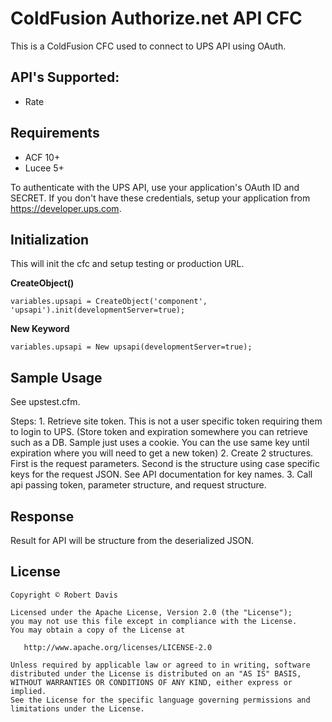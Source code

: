 # ColdFusion Authorize.net API CFC

This is a ColdFusion CFC used to connect to UPS API using OAuth.

## API's Supported:
 * Rate
 

## Requirements
* ACF 10+
* Lucee 5+

To authenticate with the UPS API, use your application's OAuth ID and SECRET. If you don't have these credentials, setup your application from https://developer.ups.com.

## Initialization

This will init the cfc and setup testing or production URL.

**CreateObject()**

	variables.upsapi = CreateObject('component', 'upsapi').init(developmentServer=true);

**New Keyword**

	variables.upsapi = New upsapi(developmentServer=true);

## Sample Usage

See upstest.cfm.

Steps:
	1. Retrieve site token. This is not a user specific token requiring them to login to UPS.
	(Store token and expiration somewhere you can retrieve such as a DB. Sample just uses a cookie. You can the use same key until expiration where you will need to get a new token)
	2. Create 2 structures. First is the request parameters. Second is the structure using case specific keys for the request JSON. See API documentation for key names.
	3. Call api passing token, parameter structure, and request structure.

## Response

Result for API will be structure from the deserialized JSON.

## License

    Copyright © Robert Davis

    Licensed under the Apache License, Version 2.0 (the "License");
    you may not use this file except in compliance with the License.
    You may obtain a copy of the License at

       http://www.apache.org/licenses/LICENSE-2.0

    Unless required by applicable law or agreed to in writing, software
    distributed under the License is distributed on an "AS IS" BASIS,
    WITHOUT WARRANTIES OR CONDITIONS OF ANY KIND, either express or implied.
    See the License for the specific language governing permissions and
    limitations under the License.

